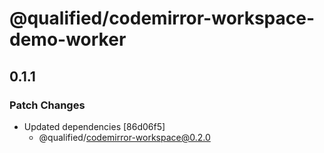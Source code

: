 # @qualified/codemirror-workspace-demo-worker

## 0.1.1

### Patch Changes

- Updated dependencies [86d06f5]
  - @qualified/codemirror-workspace@0.2.0
